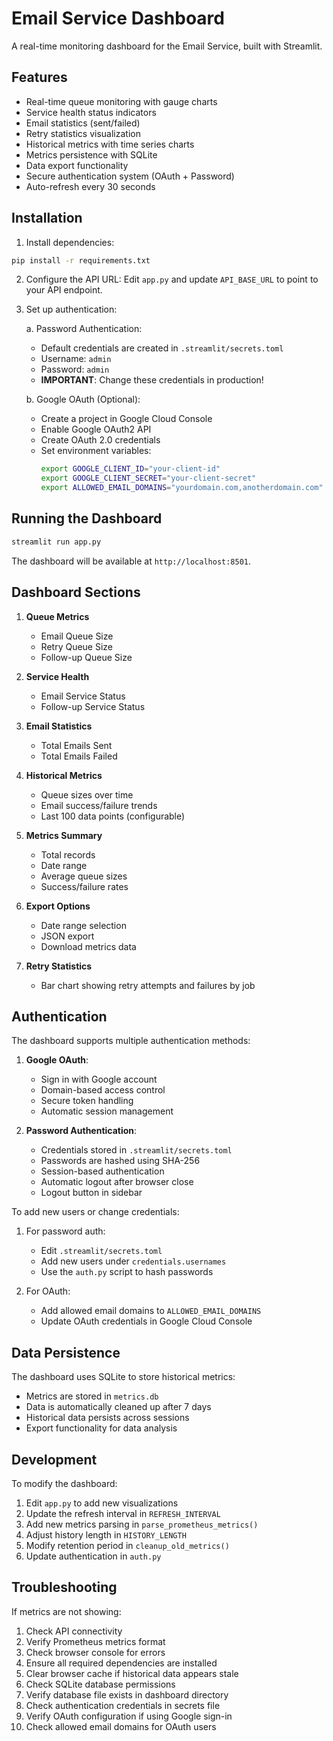 # Email Service Dashboard

A real-time monitoring dashboard for the Email Service, built with Streamlit.

## Features

- Real-time queue monitoring with gauge charts
- Service health status indicators
- Email statistics (sent/failed)
- Retry statistics visualization
- Historical metrics with time series charts
- Metrics persistence with SQLite
- Data export functionality
- Secure authentication system (OAuth + Password)
- Auto-refresh every 30 seconds

## Installation

1. Install dependencies:

```bash
pip install -r requirements.txt
```

2. Configure the API URL:
   Edit `app.py` and update `API_BASE_URL` to point to your API endpoint.

3. Set up authentication:

   a. Password Authentication:

   - Default credentials are created in `.streamlit/secrets.toml`
   - Username: `admin`
   - Password: `admin`
   - **IMPORTANT**: Change these credentials in production!

   b. Google OAuth (Optional):

   - Create a project in Google Cloud Console
   - Enable Google OAuth2 API
   - Create OAuth 2.0 credentials
   - Set environment variables:
     ```bash
     export GOOGLE_CLIENT_ID="your-client-id"
     export GOOGLE_CLIENT_SECRET="your-client-secret"
     export ALLOWED_EMAIL_DOMAINS="yourdomain.com,anotherdomain.com"
     ```

## Running the Dashboard

```bash
streamlit run app.py
```

The dashboard will be available at `http://localhost:8501`.

## Dashboard Sections

1. **Queue Metrics**

   - Email Queue Size
   - Retry Queue Size
   - Follow-up Queue Size

2. **Service Health**

   - Email Service Status
   - Follow-up Service Status

3. **Email Statistics**

   - Total Emails Sent
   - Total Emails Failed

4. **Historical Metrics**

   - Queue sizes over time
   - Email success/failure trends
   - Last 100 data points (configurable)

5. **Metrics Summary**

   - Total records
   - Date range
   - Average queue sizes
   - Success/failure rates

6. **Export Options**

   - Date range selection
   - JSON export
   - Download metrics data

7. **Retry Statistics**
   - Bar chart showing retry attempts and failures by job

## Authentication

The dashboard supports multiple authentication methods:

1. **Google OAuth**:

   - Sign in with Google account
   - Domain-based access control
   - Secure token handling
   - Automatic session management

2. **Password Authentication**:
   - Credentials stored in `.streamlit/secrets.toml`
   - Passwords are hashed using SHA-256
   - Session-based authentication
   - Automatic logout after browser close
   - Logout button in sidebar

To add new users or change credentials:

1. For password auth:

   - Edit `.streamlit/secrets.toml`
   - Add new users under `credentials.usernames`
   - Use the `auth.py` script to hash passwords

2. For OAuth:
   - Add allowed email domains to `ALLOWED_EMAIL_DOMAINS`
   - Update OAuth credentials in Google Cloud Console

## Data Persistence

The dashboard uses SQLite to store historical metrics:

- Metrics are stored in `metrics.db`
- Data is automatically cleaned up after 7 days
- Historical data persists across sessions
- Export functionality for data analysis

## Development

To modify the dashboard:

1. Edit `app.py` to add new visualizations
2. Update the refresh interval in `REFRESH_INTERVAL`
3. Add new metrics parsing in `parse_prometheus_metrics()`
4. Adjust history length in `HISTORY_LENGTH`
5. Modify retention period in `cleanup_old_metrics()`
6. Update authentication in `auth.py`

## Troubleshooting

If metrics are not showing:

1. Check API connectivity
2. Verify Prometheus metrics format
3. Check browser console for errors
4. Ensure all required dependencies are installed
5. Clear browser cache if historical data appears stale
6. Check SQLite database permissions
7. Verify database file exists in dashboard directory
8. Check authentication credentials in secrets file
9. Verify OAuth configuration if using Google sign-in
10. Check allowed email domains for OAuth users
